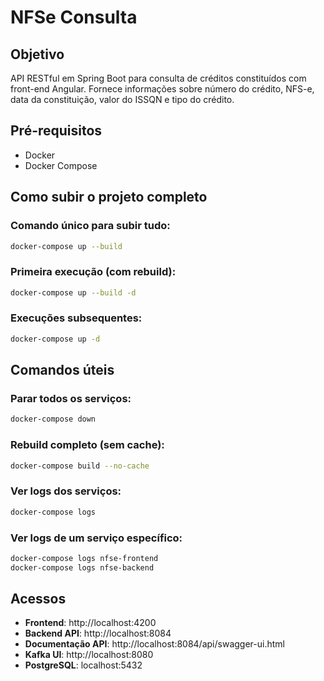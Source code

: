 # NFSe Consulta

## Objetivo
API RESTful em Spring Boot para consulta de créditos constituídos com front-end Angular. Fornece informações sobre número do crédito, NFS-e, data da constituição, valor do ISSQN e tipo do crédito.

## Pré-requisitos
- Docker
- Docker Compose

## Como subir o projeto completo

### Comando único para subir tudo:
```bash
docker-compose up --build
```

### Primeira execução (com rebuild):
```bash
docker-compose up --build -d
```

### Execuções subsequentes:
```bash
docker-compose up -d
```

## Comandos úteis

### Parar todos os serviços:
```bash
docker-compose down
```

### Rebuild completo (sem cache):
```bash
docker-compose build --no-cache
```

### Ver logs dos serviços:
```bash
docker-compose logs
```

### Ver logs de um serviço específico:
```bash
docker-compose logs nfse-frontend
docker-compose logs nfse-backend
```

## Acessos

- **Frontend**: http://localhost:4200
- **Backend API**: http://localhost:8084
- **Documentação API**: http://localhost:8084/api/swagger-ui.html
- **Kafka UI**: http://localhost:8080
- **PostgreSQL**: localhost:5432